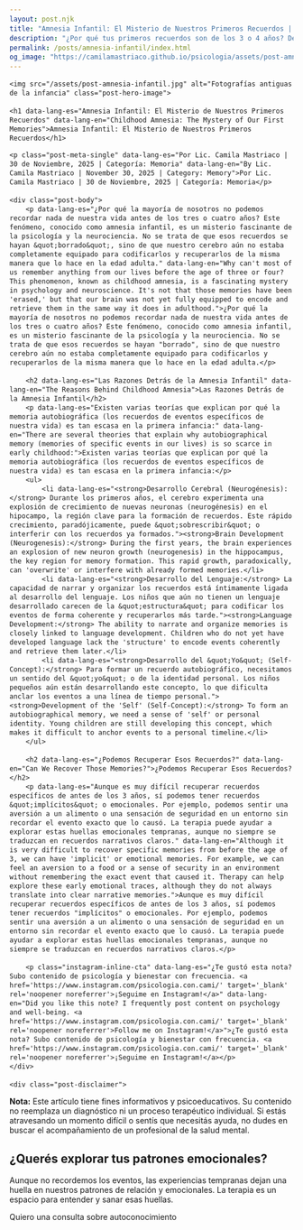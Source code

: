 ```yaml
---
layout: post.njk
title: "Amnesia Infantil: El Misterio de Nuestros Primeros Recuerdos | Blog Camila Mastriaco"
description: "¿Por qué tus primeros recuerdos son de los 3 o 4 años? Descubrí qué es la amnesia infantil y por qué ocurre."
permalink: /posts/amnesia-infantil/index.html
og_image: "https://camilamastriaco.github.io/psicologia/assets/post-amnesia-infantil.jpg"
---
```




    <img src="/assets/post-amnesia-infantil.jpg" alt="Fotografías antiguas de la infancia" class="post-hero-image">
    
    <h1 data-lang-es="Amnesia Infantil: El Misterio de Nuestros Primeros Recuerdos" data-lang-en="Childhood Amnesia: The Mystery of Our First Memories">Amnesia Infantil: El Misterio de Nuestros Primeros Recuerdos</h1>
<div id="share-buttons-container"></div>

    <p class="post-meta-single" data-lang-es="Por Lic. Camila Mastriaco | 30 de Noviembre, 2025 | Categoría: Memoria" data-lang-en="By Lic. Camila Mastriaco | November 30, 2025 | Category: Memory">Por Lic. Camila Mastriaco | 30 de Noviembre, 2025 | Categoría: Memoria</p>
    
    <div class="post-body">
        <p data-lang-es="¿Por qué la mayoría de nosotros no podemos recordar nada de nuestra vida antes de los tres o cuatro años? Este fenómeno, conocido como amnesia infantil, es un misterio fascinante de la psicología y la neurociencia. No se trata de que esos recuerdos se hayan &quot;borrado&quot;, sino de que nuestro cerebro aún no estaba completamente equipado para codificarlos y recuperarlos de la misma manera que lo hace en la edad adulta." data-lang-en="Why can't most of us remember anything from our lives before the age of three or four? This phenomenon, known as childhood amnesia, is a fascinating mystery in psychology and neuroscience. It's not that those memories have been 'erased,' but that our brain was not yet fully equipped to encode and retrieve them in the same way it does in adulthood.">¿Por qué la mayoría de nosotros no podemos recordar nada de nuestra vida antes de los tres o cuatro años? Este fenómeno, conocido como amnesia infantil, es un misterio fascinante de la psicología y la neurociencia. No se trata de que esos recuerdos se hayan "borrado", sino de que nuestro cerebro aún no estaba completamente equipado para codificarlos y recuperarlos de la misma manera que lo hace en la edad adulta.</p>

        <h2 data-lang-es="Las Razones Detrás de la Amnesia Infantil" data-lang-en="The Reasons Behind Childhood Amnesia">Las Razones Detrás de la Amnesia Infantil</h2>
        <p data-lang-es="Existen varias teorías que explican por qué la memoria autobiográfica (los recuerdos de eventos específicos de nuestra vida) es tan escasa en la primera infancia:" data-lang-en="There are several theories that explain why autobiographical memory (memories of specific events in our lives) is so scarce in early childhood:">Existen varias teorías que explican por qué la memoria autobiográfica (los recuerdos de eventos específicos de nuestra vida) es tan escasa en la primera infancia:</p>
        <ul>
            <li data-lang-es="<strong>Desarrollo Cerebral (Neurogénesis):</strong> Durante los primeros años, el cerebro experimenta una explosión de crecimiento de nuevas neuronas (neurogénesis) en el hipocampo, la región clave para la formación de recuerdos. Este rápido crecimiento, paradójicamente, puede &quot;sobrescribir&quot; o interferir con los recuerdos ya formados."><strong>Brain Development (Neurogenesis):</strong> During the first years, the brain experiences an explosion of new neuron growth (neurogenesis) in the hippocampus, the key region for memory formation. This rapid growth, paradoxically, can 'overwrite' or interfere with already formed memories.</li>
            <li data-lang-es="<strong>Desarrollo del Lenguaje:</strong> La capacidad de narrar y organizar los recuerdos está íntimamente ligada al desarrollo del lenguaje. Los niños que aún no tienen un lenguaje desarrollado carecen de la &quot;estructura&quot; para codificar los eventos de forma coherente y recuperarlos más tarde."><strong>Language Development:</strong> The ability to narrate and organize memories is closely linked to language development. Children who do not yet have developed language lack the 'structure' to encode events coherently and retrieve them later.</li>
            <li data-lang-es="<strong>Desarrollo del &quot;Yo&quot; (Self-Concept):</strong> Para formar un recuerdo autobiográfico, necesitamos un sentido del &quot;yo&quot; o de la identidad personal. Los niños pequeños aún están desarrollando este concepto, lo que dificulta anclar los eventos a una línea de tiempo personal."><strong>Development of the 'Self' (Self-Concept):</strong> To form an autobiographical memory, we need a sense of 'self' or personal identity. Young children are still developing this concept, which makes it difficult to anchor events to a personal timeline.</li>
        </ul>

        <h2 data-lang-es="¿Podemos Recuperar Esos Recuerdos?" data-lang-en="Can We Recover Those Memories?">¿Podemos Recuperar Esos Recuerdos?</h2>
        <p data-lang-es="Aunque es muy difícil recuperar recuerdos específicos de antes de los 3 años, sí podemos tener recuerdos &quot;implícitos&quot; o emocionales. Por ejemplo, podemos sentir una aversión a un alimento o una sensación de seguridad en un entorno sin recordar el evento exacto que lo causó. La terapia puede ayudar a explorar estas huellas emocionales tempranas, aunque no siempre se traduzcan en recuerdos narrativos claros." data-lang-en="Although it is very difficult to recover specific memories from before the age of 3, we can have 'implicit' or emotional memories. For example, we can feel an aversion to a food or a sense of security in an environment without remembering the exact event that caused it. Therapy can help explore these early emotional traces, although they do not always translate into clear narrative memories.">Aunque es muy difícil recuperar recuerdos específicos de antes de los 3 años, sí podemos tener recuerdos "implícitos" o emocionales. Por ejemplo, podemos sentir una aversión a un alimento o una sensación de seguridad en un entorno sin recordar el evento exacto que lo causó. La terapia puede ayudar a explorar estas huellas emocionales tempranas, aunque no siempre se traduzcan en recuerdos narrativos claros.</p>
        
        <p class="instagram-inline-cta" data-lang-es="¿Te gustó esta nota? Subo contenido de psicología y bienestar con frecuencia. <a href='https://www.instagram.com/psicologia.con.cami/' target='_blank' rel='noopener noreferrer'>¡Seguime en Instagram!</a>" data-lang-en="Did you like this note? I frequently post content on psychology and well-being. <a href='https://www.instagram.com/psicologia.con.cami/' target='_blank' rel='noopener noreferrer'>Follow me on Instagram!</a>">¿Te gustó esta nota? Subo contenido de psicología y bienestar con frecuencia. <a href='https://www.instagram.com/psicologia.con.cami/' target='_blank' rel='noopener noreferrer'>¡Seguime en Instagram!</a></p>
    </div>
    
    <div class="post-disclaimer">
<p data-lang-es="<strong>Nota:</strong> Este artículo tiene fines informativos y psicoeducativos. Su contenido no reemplaza un diagnóstico ni un proceso terapéutico individual. Si estás atravesando un momento difícil o sentís que necesitás ayuda, no dudes en buscar el acompañamiento de un profesional de la salud mental." data-lang-en="<strong>Disclaimer:</strong> This article is for informational and psychoeducational purposes only. It is not a substitute for a professional diagnosis or an individual therapeutic process. If you are going through a difficult time or feel you need help, do not hesitate to seek support from a mental health professional.">
<strong>Nota:</strong> Este artículo tiene fines informativos y psicoeducativos. Su contenido no reemplaza un diagnóstico ni un proceso terapéutico individual. Si estás atravesando un momento difícil o sentís que necesitás ayuda, no dudes en buscar el acompañamiento de un profesional de la salud mental.
</p>
</div>

<section id="cta-post" class="animate-on-scroll">
        <h2 data-lang-es="¿Querés explorar tus patrones emocionales?" data-lang-en="Do you want to explore your emotional patterns?">¿Querés explorar tus patrones emocionales?</h2>
        <p data-lang-es="Aunque no recordemos los eventos, las experiencias tempranas dejan una huella en nuestros patrones de relación y emocionales. La terapia es un espacio para entender y sanar esas huellas." data-lang-en="Although we don't remember the events, early experiences leave a mark on our relationship and emotional patterns. Therapy is a space to understand and heal those traces.">Aunque no recordemos los eventos, las experiencias tempranas dejan una huella en nuestros patrones de relación y emocionales. La terapia es un espacio para entender y sanar esas huellas.</p>
        <a 
            class="btn whatsapp-trigger" 
            data-location="post_amnesia_cta" 
            target="_blank" 
            rel="noopener noreferrer" 
            data-lang-es="Quiero una consulta sobre autoconocimiento" 
            data-lang-en="I want a consultation about self-knowledge" 
            data-whatsapp-es="Hola Camila, leí tu nota sobre la amnesia infantil y me gustaría explorar mis patrones emocionales en terapia." 
            data-whatsapp-en="Hi Camila, I read your note about childhood amnesia and I would like to explore my emotional patterns in therapy." 
        >Quiero una consulta sobre autoconocimiento</a>
    </section>